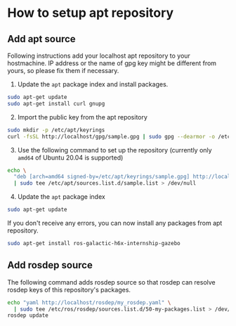 # How to setup apt repository

## Add apt source

Following instructions add your localhost apt repository to your hostmachine. IP address or the name of gpg key might be different from yours, so please fix them if necessary.

1. Update the `apt` package index and install packages.

```sh
sudo apt-get update
sudo apt-get install curl gnupg
```

2. Import the public key from the apt repository

```sh
sudo mkdir -p /etc/apt/keyrings
curl -fsSL http://localhost/gpg/sample.gpg | sudo gpg --dearmor -o /etc/apt/keyrings/sample.gpg
```

3. Use the following command to set up the repository (currently only `amd64` of Ubuntu 20.04 is supported)

```sh
echo \
  "deb [arch=amd64 signed-by=/etc/apt/keyrings/sample.gpg] http://localhost/ stable main" \
  | sudo tee /etc/apt/sources.list.d/sample.list > /dev/null
```

4. Update the `apt` package index

```sh
sudo apt-get update
```

If you don't receive any errors, you can now install any packages from apt repository.

```sh
sudo apt-get install ros-galactic-h6x-internship-gazebo
```

## Add rosdep source

The following command adds rosdep source so that rosdep can resolve rosdep keys of this repository's packages.

```sh
echo "yaml http://localhost/rosdep/my_rosdep.yaml" \
  | sudo tee /etc/ros/rosdep/sources.list.d/50-my-packages.list > /dev/null
rosdep update
```


